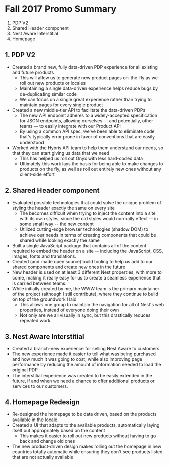 # Fall 2017 Promo Summary

1. PDP V2
2. Shared Header component
3. Nest Aware Interstitial
4. Homepage

## 1. PDP V2

* Created a brand new, fully data-driven PDP experience for all existing and future products
    * This will allow us to generate new product pages on-the-fly as we roll out new products or locales
    * Maintaining a single data-driven experience helps reduce bugs by de-duplicating similar code
    * We can focus on a single great experience rather than trying to maintain pages for every single product
* Created a new middle-tier API to facilitate the data-driven PDPs
    * The new API endpoint adheres to a widely-accepted specification for JSON endpoints, allowing ourselves — and potentially, other teams — to easily integrate with our Product API
    * By using a common API spec, we've been able to eliminate code that's typically error prone in favor of conventions that are easily understood
* Worked with the Hybris API team to help them understand our needs, so that they can start giving us data that we need
    * This has helped us roll out Onyx with less hard-coded data
    * Ultimately this work lays the basis for being able to make changes to products on the fly, as well as roll out entirely new ones without any client-side effort

## 2. Shared Header component

* Evaluated possible technologies that could solve the unique problem of styling the header exactly the same on every site
    * The becomes difficult when trying to inject the content into a site with its own styles, since the old styles would normally effect -- in some small way -- the new content
    * Utilized cutting-edge browser technologies (shadow DOM) to achieve our needs in terms of creating components that could be shared while looking exactly the same
* Built a single JavaScript package that contains all of the content required to embed the header on a site -- including the JavaScript, CSS, images, fonts and translations.
* Created (and made open source) build tooling to help us add to our shared components and create new ones in the future
* New header is used on at least 3 different Nest properties, with more to come, making it really easy for us to create a seamless experience that is carried between teams.
* While initially created by me, the WWW team is the primary maintainer of the project (although I still contribute), where they continue to build on top of the groundwork I laid
    * This allows one group to maintain the navigation for all of Nest's web properties, instead of everyone doing their own
    * Not only are we all visually in sync, but this drastically reduces repeated work

## 3. Nest Aware Interstitial

* Created a branch-new experience for selling Nest Aware to customers
* The new experience made it easier to tell what was being purchased and how much it was going to cost, while also improving page performance by reducing the amount of information needed to load the original PDP
* The interstitial experience was created to be easily extended in the future, if and when we need a chance to offer additional products or services to our customers.

## 4. Homepage Redesign

* Re-designed the homepage to be data driven, based on the products available in the locale
* Created a UI that adapts to the available products, automatically laying itself out appropriately based on the content
  * This makes it easier to roll out new products without having to go back and change old ones
* The new product-driven design makes rolling out the homepage in new countries totally automatic while ensuring they don't see products listed that are not actually available
